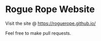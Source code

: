 # Rogue Rope Website

Visit the site @ https://roguerope.github.io/

Feel free to make pull requests.

